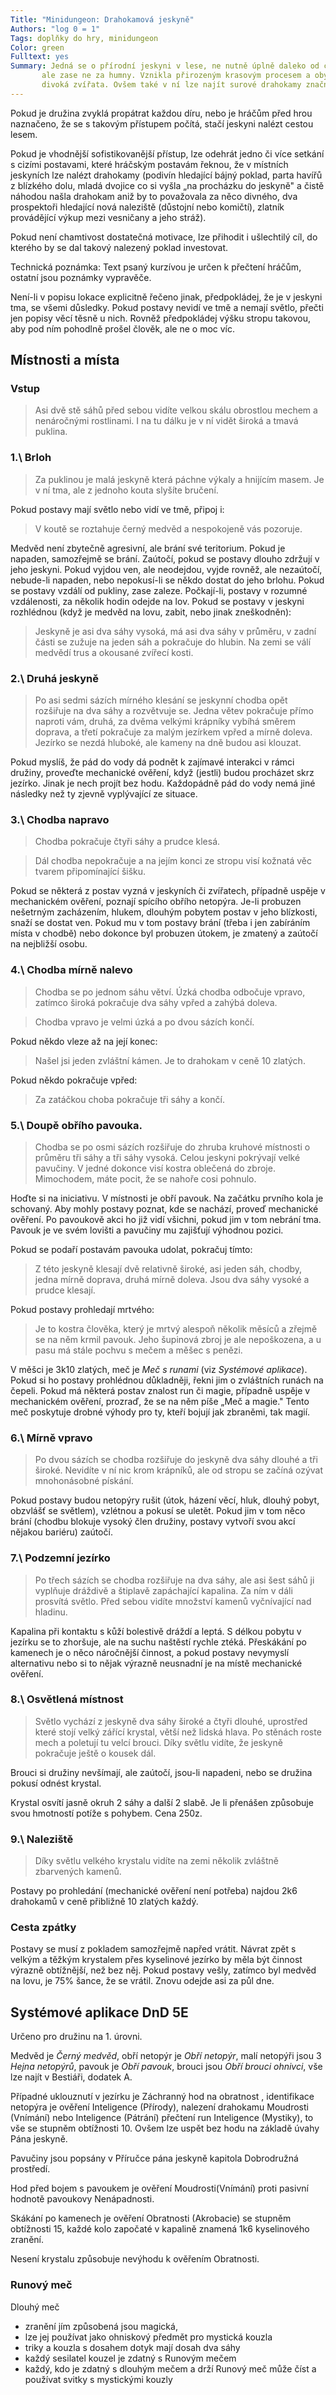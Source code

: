 ```yaml
---
Title: "Minidungeon: Drahokamová jeskyně"
Authors: "log 0 = 1"
Tags: doplňky do hry, minidungeon
Color: green
Fulltext: yes
Summary: Jedná se o přírodní jeskyni v lese, ne nutně úplně daleko od civilizace,
       ale zase ne za humny. Vznikla přirozeným krasovým procesem a obývají ji
       divoká zvířata. Ovšem také v ní lze najít surové drahokamy značné ceny.
---
```


Pokud je družina zvyklá propátrat každou díru, nebo je hráčům před hrou
naznačeno, že se s takovým přístupem počítá, stačí jeskyni nalézt cestou
lesem.

Pokud je vhodnější sofistikovanější přístup, lze odehrát jedno či více
setkání s cizími postavami, které hráčským postavám řeknou, že v
místních jeskyních lze nalézt drahokamy (podivín hledající bájný poklad,
parta havířů z blízkého dolu, mladá dvojice co si vyšla „na procházku do
jeskyně" a čistě náhodou našla drahokam aniž by to považovala za něco
divného, dva prospektoři hledající nová naleziště (důstojní nebo
komičtí), zlatník provádějící výkup mezi vesničany a jeho stráž).

Pokud není chamtivost dostatečná motivace, lze přihodit i ušlechtilý
cíl, do kterého by se dal takový nalezený poklad investovat.

Technická poznámka: Text psaný kurzívou je určen k přečtení hráčům,
ostatní jsou poznámky vypravěče.


Není-li v popisu lokace explicitně řečeno jinak, předpokládej, že je v
jeskyni tma, se všemi důsledky. Pokud postavy nevidí ve tmě a nemají
světlo, přečti jen popisy věcí těsně u nich. Rovněž předpokládej výšku
stropu takovou, aby pod ním pohodlně prošel člověk, ale ne o moc víc.

Místnosti a místa
-----------------

### Vstup

>Asi dvě stě sáhů před sebou vidíte velkou skálu obrostlou mechem a
nenáročnými rostlinami. I na tu dálku je v ní vidět široká a tmavá
puklina.

### 1.\ Brloh

> Za puklinou je malá jeskyně která páchne výkaly a hnijícím masem. Je v
ní tma, ale z jednoho kouta slyšíte bručení.

Pokud postavy mají světlo nebo vidí ve tmě, připoj i:

> V koutě se roztahuje černý medvěd a nespokojeně vás pozoruje.

Medvěd není zbytečně agresivní, ale brání své teritorium. Pokud je
napaden, samozřejmě se brání. Zaútočí, pokud se postavy dlouho zdržují v
jeho jeskyni. Pokud vyjdou ven, ale neodejdou, vyjde rovněž, ale
nezaútočí, nebude-li napaden, nebo nepokusí-li se někdo dostat do jeho
brlohu. Pokud se postavy vzdálí od pukliny, zase zaleze. Počkají-li,
postavy v rozumné vzdálenosti, za několik hodin odejde na lov.
Pokud se postavy v jeskyni rozhlédnou (když je medvěd na lovu, zabit,
nebo jinak zneškodněn):

> Jeskyně je asi dva sáhy vysoká, má asi dva sáhy v průměru, v zadní
části se zužuje na jeden sáh a pokračuje do hlubin. Na zemi se válí
medvědí trus a okousané zvířecí kosti.

### 2.\ Druhá jeskyně

> Po asi sedmi sázích mírného klesání se jeskynní chodba opět rozšiřuje
na dva sáhy a rozvětvuje se. Jedna větev pokračuje přímo naproti vám,
druhá, za dvěma velkými krápníky vybíhá směrem doprava, a třetí
pokračuje za malým jezírkem vpřed a mírně doleva. Jezírko se nezdá
hluboké, ale kameny na dně budou asi klouzat.

Pokud myslíš, že pád do vody dá podnět k zajímavé interakci v rámci
družiny, proveďte mechanické ověření, když (jestli) budou procházet skrz
jezírko. Jinak je nech projít bez hodu. Každopádně pád do vody nemá jiné
následky než ty zjevně vyplývající ze situace.

### 3.\ Chodba napravo

> Chodba pokračuje čtyři sáhy a prudce klesá.

> Dál chodba nepokračuje a na jejím konci ze stropu visí kožnatá věc
tvarem připomínající šišku.

Pokud se některá z postav vyzná v jeskyních či zvířatech, případně
uspěje v mechanickém ověření, poznají spícího obřího netopýra. Je-li
probuzen nešetrným zacházením, hlukem, dlouhým pobytem postav v jeho
blízkosti, snaží se dostat ven. Pokud mu v tom postavy brání (třeba i
jen zabíráním místa v chodbě) nebo dokonce byl probuzen útokem, je
zmatený a zaútočí na nejbližší osobu.

### 4.\ Chodba mírně nalevo

> Chodba se po jednom sáhu větví. Úzká chodba odbočuje vpravo, zatímco
široká pokračuje dva sáhy vpřed a zahýbá doleva.

> Chodba vpravo je velmi úzká a po dvou sázích končí.

Pokud někdo vleze až na její konec:

> Našel jsi jeden zvláštní kámen. Je to drahokam v ceně 10 zlatých.

Pokud někdo pokračuje vpřed:

> Za zatáčkou choba pokračuje tři sáhy a končí.

### 5.\ Doupě obřího pavouka.

> Chodba se po osmi sázích rozšiřuje do zhruba kruhové místnosti o
průměru tři sáhy a tři sáhy vysoká. Celou jeskyni pokrývají velké
pavučiny. V jedné dokonce visí kostra oblečená do zbroje. Mimochodem,
máte pocit, že se nahoře cosi pohnulo.

Hoďte si na iniciativu. V místnosti je obří pavouk. Na začátku prvního
kola je schovaný. Aby mohly postavy poznat, kde se nachází, proveď
mechanické ověření. Po pavoukově akci ho již vidí všichni, pokud jim v
tom nebrání tma. Pavouk je ve svém lovišti a pavučiny mu zajišťují
výhodnou pozici.

Pokud se podaří postavám pavouka udolat, pokračuj tímto:

> Z této jeskyně klesají dvě relativně široké, asi jeden sáh, chodby,
jedna mírně doprava, druhá mírně doleva. Jsou dva sáhy vysoké a prudce
klesají.

Pokud postavy prohledají mrtvého:

> Je to kostra člověka, který je mrtvý alespoň několik měsíců a zřejmě se
na něm krmil pavouk. Jeho šupinová zbroj je ale nepoškozena, a u pasu má
stále pochvu s mečem a měšec s penězi.

V měšci je 3k10 zlatých, meč je *Meč s runami* (viz *Systémové aplikace*).
Pokud si ho postavy prohlédnou důkladněji, řekni jim o zvláštních runách
na čepeli. Pokud má některá postav znalost run či magie, případně uspěje
v mechanickém ověření, prozraď, že se na něm píše „Meč a magie." Tento
meč poskytuje drobné výhody pro ty, kteří bojují jak zbraněmi, tak
magií.

### 6.\ Mírně vpravo

> Po dvou sázích se chodba rozšiřuje do jeskyně dva sáhy dlouhé a tři
široké. Nevidíte v ní nic krom krápníků, ale od stropu se začíná ozývat
mnohonásobné pískání.

Pokud postavy budou netopýry rušit (útok, házení věcí, hluk, dlouhý
pobyt, obzvlášť se světlem), vzlétnou a pokusí se uletět. Pokud jim v
tom něco brání (chodbu blokuje vysoký člen družiny, postavy vytvoří svou
akcí nějakou bariéru) zaútočí.

### 7.\ Podzemní jezírko

> Po třech sázích se chodba rozšiřuje na dva sáhy, ale asi šest sáhů ji
vyplňuje dráždivě a štiplavě zapáchající kapalina. Za ním v dáli
prosvítá světlo. Před sebou vidíte množství kamenů vyčnívající nad
hladinu.

Kapalina při kontaktu s kůží bolestivě dráždí a leptá. S délkou pobytu v
jezírku se to zhoršuje, ale na suchu naštěstí rychle ztéká. Přeskákání
po kamenech je o něco náročnější činnost, a pokud postavy nevymyslí
alternativu nebo si to nějak výrazně neusnadní je na místě mechanické
ověření.

### 8.\ Osvětlená místnost

> Světlo vychází z jeskyně dva sáhy široké a čtyři dlouhé, uprostřed
které stojí velký zářící krystal, větší než lidská hlava. Po stěnách
roste mech a poletují tu velcí brouci. Díky světlu vidíte, že jeskyně
pokračuje ještě o kousek dál.

Brouci si družiny nevšímají, ale zaútočí, jsou-li napadeni, nebo se
družina pokusí odnést krystal.

Krystal osvítí jasně okruh 2 sáhy a další 2 slabě. Je li přenášen
způsobuje svou hmotností potíže s pohybem. Cena 250z.

### 9.\ Naleziště

> Díky světlu velkého krystalu vidíte na zemi několik zvláštně
zbarvených kamenů.

Postavy po prohledání (mechanické ověření není potřeba) najdou 2k6
drahokamů v ceně přibližně 10 zlatých každý.

###  Cesta zpátky

Postavy se musí z pokladem samozřejmě napřed vrátit.
Návrat zpět s velkým a těžkým krystalem přes kyselinové jezírko by měla
být činnost výrazně obtížnější, než bez něj.
Pokud postavy vešly, zatímco byl medvěd na lovu, je 75% šance, že se
vrátil. Znovu odejde asi za půl dne.


Systémové aplikace DnD 5E
-------------------------

Určeno pro družinu na 1. úrovni.

Medvěd je *Černý medvěd*, obří netopýr je *Obří netopýr*, malí netopýři
jsou 3 *Hejna netopýrů*, pavouk je *Obří pavouk*, brouci jsou *Obří
brouci ohnivci*, vše lze najít v Bestiáři, dodatek A.

Případné uklouznutí v jezírku je Záchranný hod na obratnost ,
identifikace netopýra je ověření Inteligence (Přírody), nalezení
drahokamu Moudrosti (Vnímání) nebo Inteligence (Pátrání) přečtení run
Inteligence (Mystiky), to vše se stupněm obtížnosti 10. Ovšem lze uspět
bez hodu na základě úvahy Pána jeskyně.

Pavučiny jsou popsány v Příručce pána jeskyně kapitola Dobrodružná
prostředí.

Hod před bojem s pavoukem je ověření Moudrosti(Vnímání) proti pasivní
hodnotě pavoukovy Nenápadnosti.

Skákání po kamenech je ověření Obratnosti (Akrobacie) se stupněm
obtížnosti 15, každé kolo započaté v kapalině znamená 1k6 kyselinového
zranění.

Nesení krystalu způsobuje nevýhodu k ověřením Obratnosti.

### Runový meč

Dlouhý meč

- zranění jím způsobená jsou magická,
- lze jej používat jako ohniskový předmět pro mystická kouzla
- triky a kouzla s dosahem dotyk mají dosah dva sáhy
- každý sesilatel kouzel je zdatný s Runovým mečem
- každý, kdo je zdatný s dlouhým mečem a drží Runový meč může číst a používat svitky s mystickými kouzly

